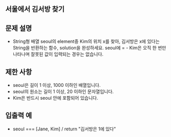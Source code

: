 ## 서울에서 김서방 찾기
## 문제 설명
- String형 배열 seoul의 element중 Kim의 위치 x를 찾아, 김서방은 x에 있다는 String을 반환하는 함수, solution을 완성하세요. seoul에 = - Kim은 오직 한 번만 나타나며 잘못된 값이 입력되는 경우는 없습니다.

## 제한 사항
- seoul은 길이 1 이상, 1000 이하인 배열입니다.
- seoul의 원소는 길이 1 이상, 20 이하인 문자열입니다.
- Kim은 반드시 seoul 안에 포함되어 있습니다.

## 입출력 예
- seoul === [Jane, Kim]	  /   return "김서방은 1에 있다"
